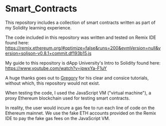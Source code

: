 # Smart_Contracts
This repository includes a collection of smart contracts written as part of my Solidity learning experience.

The code included in this repository was written and tested on Remix IDE found here:
https://remix.ethereum.org/#optimize=false&runs=200&evmVersion=null&version=soljson-v0.8.1+commit.df193b15.js

My guide to this repository is dApp University's Intro to Solidity found here:
https://www.youtube.com/watch?v=ipwxYa-F1uY

A huge thanks goes out to [Gregory](https://twitter.com/DappUniversity) for his clear and consice tutorials, without which, this repository would not exist.

When testing the code, I used the JavaScript VM ("virtual machine"), a proxy Ethereum blockchain used for testing smart contracts.

In reality, the user would incure a gas fee to run each line of code on the Ethereum mainnet. We use the fake ETH accounts provided on the Remix IDE to pay the fake gas fees on the JavaScript VM.
